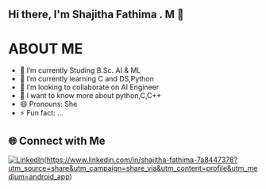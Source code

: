 ## Hi there, I'm Shajitha Fathima . M 👋

# ABOUT ME

- 🔭 I’m currently Studing B.Sc. AI & ML 
- 🌱 I’m currently learning C and DS,Python
- 👯 I’m looking to collaborate on AI Engineer 
- 💬 I want to know more about python,C,C++ 
- 😄 Pronouns: She
- ⚡ Fun fact: ...


## 🌐 Connect with Me

[![LinkedIn](https://img.shields.io/badge/linkedin-%230077B5.svg?style=for-the-badge&logo=linkedin&logoColor=white)](https://in.linkedin.com/)(https://www.linkedin.com/in/shajitha-fathima-7a8447378?utm_source=share&utm_campaign=share_via&utm_content=profile&utm_medium=android_app)
